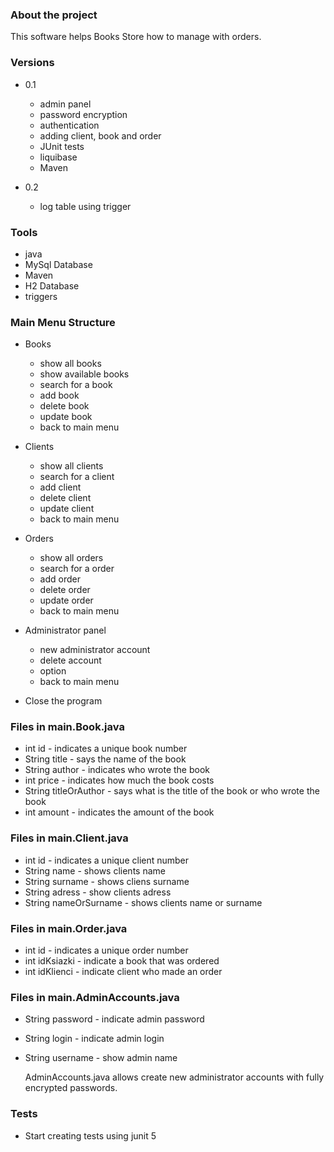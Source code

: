 ### About the project

This software helps Books Store how to manage with orders.

### Versions

- 0.1
  * admin panel 
  * password encryption
  * authentication 
  * adding client, book and order
  * JUnit tests
  * liquibase
  * Maven
  
- 0.2
  * log table using trigger
  


### Tools

- java
- MySql Database
- Maven
- H2 Database
- triggers


### Main Menu Structure

- Books
  * show all books
  * show available books
  * search for a book
  * add book
  * delete book 
  * update book 
  * back to main menu
  

- Clients
  * show all clients 
  * search for a client
  * add client
  * delete client 
  * update client 
  * back to main menu
  

- Orders
  * show all orders 
  * search for a order
  * add order
  * delete order 
  * update order
  * back to main menu 


- Administrator panel
  * new administrator account
  * delete account
  * option 
  * back to main menu 
- Close the program 

### Files in main.Book.java 

- int id - indicates a unique book number
- String title - says the name of the book
- String author - indicates who wrote the book
- int price - indicates how much the book costs
- String titleOrAuthor - says what is the title of the book or who wrote the book
- int amount - indicates the amount of the book


### Files in main.Client.java 

- int id - indicates a unique client number 
- String name - shows clients name 
- String surname - shows cliens surname 
- String adress - show clients adress 
- String nameOrSurname - shows clients name or surname 

### Files in main.Order.java

- int id - indicates a unique order number
- int idKsiazki - indicate a book that was ordered
- int idKlienci - indicate client who made an order


### Files in main.AdminAccounts.java

- String password - indicate admin password 
- String login - indicate admin login 
- String username - show admin name 

    AdminAccounts.java allows create new administrator accounts with
    fully encrypted passwords.


### Tests 

- Start creating tests using junit 5



